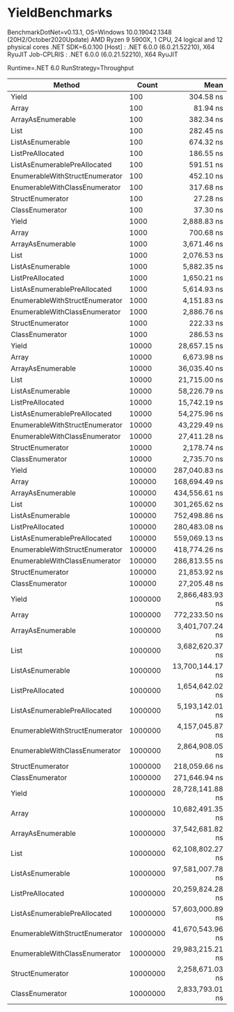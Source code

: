 # YieldBenchmarks

BenchmarkDotNet=v0.13.1, OS=Windows 10.0.19042.1348 (20H2/October2020Update)
AMD Ryzen 9 5900X, 1 CPU, 24 logical and 12 physical cores
.NET SDK=6.0.100
  [Host]     : .NET 6.0.0 (6.0.21.52210), X64 RyuJIT
  Job-CPLRIS : .NET 6.0.0 (6.0.21.52210), X64 RyuJIT

Runtime=.NET 6.0  RunStrategy=Throughput  

|                         Method |    Count |             Mean |            Error |           StdDev |           Median |     Gen 0 |     Gen 1 |     Gen 2 |     Allocated |
|------------------------------- |--------- |-----------------:|-----------------:|-----------------:|-----------------:|----------:|----------:|----------:|--------------:|
|                          Yield |      100 |        304.58 ns |         1.652 ns |         1.545 ns |        304.46 ns |    0.0024 |         - |         - |          40 B |
|                          Array |      100 |         81.94 ns |         1.615 ns |         2.211 ns |         82.15 ns |    0.0253 |         - |         - |         424 B |
|              ArrayAsEnumerable |      100 |        382.34 ns |         6.048 ns |         5.361 ns |        383.65 ns |    0.0272 |         - |         - |         456 B |
|                           List |      100 |        282.45 ns |         3.254 ns |         2.885 ns |        281.89 ns |    0.0706 |         - |         - |       1,184 B |
|               ListAsEnumerable |      100 |        674.32 ns |         8.128 ns |         7.603 ns |        673.49 ns |    0.0725 |         - |         - |       1,224 B |
|               ListPreAllocated |      100 |        186.55 ns |         3.617 ns |         3.870 ns |        186.19 ns |    0.0272 |         - |         - |         456 B |
|   ListAsEnumerablePreAllocated |      100 |        591.51 ns |         3.999 ns |         3.545 ns |        590.88 ns |    0.0296 |         - |         - |         496 B |
| EnumerableWithStructEnumerator |      100 |        452.10 ns |         4.607 ns |         3.847 ns |        451.71 ns |    0.0072 |         - |         - |         120 B |
|  EnumerableWithClassEnumerator |      100 |        317.68 ns |         2.408 ns |         2.252 ns |        317.38 ns |    0.0072 |         - |         - |         120 B |
|               StructEnumerator |      100 |         27.28 ns |         0.198 ns |         0.185 ns |         27.29 ns |         - |         - |         - |             - |
|                ClassEnumerator |      100 |         37.30 ns |         0.205 ns |         0.182 ns |         37.23 ns |    0.0014 |         - |         - |          24 B |
|                          Yield |     1000 |      2,888.83 ns |        13.676 ns |        12.124 ns |      2,892.90 ns |         - |         - |         - |          40 B |
|                          Array |     1000 |        700.68 ns |        11.552 ns |        10.806 ns |        701.89 ns |    0.2403 |         - |         - |       4,024 B |
|              ArrayAsEnumerable |     1000 |      3,671.46 ns |        35.774 ns |        33.463 ns |      3,662.07 ns |    0.2403 |         - |         - |       4,056 B |
|                           List |     1000 |      2,076.53 ns |        28.470 ns |        26.631 ns |      2,076.37 ns |    0.5016 |    0.0095 |         - |       8,424 B |
|               ListAsEnumerable |     1000 |      5,882.35 ns |        42.785 ns |        40.021 ns |      5,882.17 ns |    0.5035 |    0.0076 |         - |       8,464 B |
|               ListPreAllocated |     1000 |      1,650.21 ns |        15.621 ns |        14.612 ns |      1,650.03 ns |    0.2422 |    0.0019 |         - |       4,056 B |
|   ListAsEnumerablePreAllocated |     1000 |      5,614.93 ns |        57.629 ns |        51.086 ns |      5,625.87 ns |    0.2441 |         - |         - |       4,096 B |
| EnumerableWithStructEnumerator |     1000 |      4,151.83 ns |        73.264 ns |        68.532 ns |      4,183.85 ns |         - |         - |         - |         120 B |
|  EnumerableWithClassEnumerator |     1000 |      2,886.76 ns |        16.992 ns |        15.063 ns |      2,883.70 ns |    0.0038 |         - |         - |         120 B |
|               StructEnumerator |     1000 |        222.33 ns |         1.158 ns |         1.027 ns |        222.62 ns |         - |         - |         - |             - |
|                ClassEnumerator |     1000 |        286.53 ns |         1.802 ns |         1.685 ns |        286.01 ns |    0.0014 |         - |         - |          24 B |
|                          Yield |    10000 |     28,657.15 ns |       120.410 ns |       112.631 ns |     28,668.87 ns |         - |         - |         - |          40 B |
|                          Array |    10000 |      6,673.98 ns |       120.192 ns |       112.428 ns |      6,679.46 ns |    2.3804 |         - |         - |      40,024 B |
|              ArrayAsEnumerable |    10000 |     36,035.40 ns |       312.405 ns |       292.224 ns |     36,039.07 ns |    2.3804 |         - |         - |      40,056 B |
|                           List |    10000 |     21,715.00 ns |       214.748 ns |       200.876 ns |     21,752.65 ns |    7.8125 |    1.5564 |         - |     131,400 B |
|               ListAsEnumerable |    10000 |     58,226.79 ns |       531.706 ns |       497.358 ns |     58,224.61 ns |    7.8125 |    1.5259 |         - |     131,440 B |
|               ListPreAllocated |    10000 |     15,742.19 ns |       194.126 ns |       172.088 ns |     15,740.60 ns |    2.3804 |    0.2899 |         - |      40,056 B |
|   ListAsEnumerablePreAllocated |    10000 |     54,275.96 ns |     1,072.453 ns |     1,003.174 ns |     54,207.28 ns |    2.3804 |    0.2441 |         - |      40,096 B |
| EnumerableWithStructEnumerator |    10000 |     43,229.49 ns |       817.162 ns |       908.273 ns |     43,298.11 ns |         - |         - |         - |         120 B |
|  EnumerableWithClassEnumerator |    10000 |     27,411.28 ns |       536.210 ns |       658.514 ns |     27,413.49 ns |         - |         - |         - |         120 B |
|               StructEnumerator |    10000 |      2,178.74 ns |        13.974 ns |        13.071 ns |      2,181.20 ns |         - |         - |         - |             - |
|                ClassEnumerator |    10000 |      2,735.70 ns |        16.341 ns |        15.285 ns |      2,740.19 ns |         - |         - |         - |          24 B |
|                          Yield |   100000 |    287,040.83 ns |     1,159.698 ns |     1,028.042 ns |    286,762.26 ns |         - |         - |         - |          40 B |
|                          Array |   100000 |    168,694.49 ns |     1,522.706 ns |     1,349.839 ns |    168,612.23 ns |  124.7559 |  124.7559 |  124.7559 |     400,067 B |
|              ArrayAsEnumerable |   100000 |    434,556.61 ns |     3,411.659 ns |     3,191.268 ns |    434,646.48 ns |  124.5117 |  124.5117 |  124.5117 |     400,098 B |
|                           List |   100000 |    301,265.62 ns |     3,689.850 ns |     3,451.488 ns |    301,464.45 ns |  285.6445 |  285.6445 |  285.6445 |   1,049,073 B |
|               ListAsEnumerable |   100000 |    752,498.86 ns |     6,202.103 ns |     5,801.451 ns |    754,113.87 ns |  285.1563 |  285.1563 |  285.1563 |   1,049,112 B |
|               ListPreAllocated |   100000 |    280,483.08 ns |     2,101.049 ns |     1,965.322 ns |    280,151.56 ns |  124.5117 |  124.5117 |  124.5117 |     400,098 B |
|   ListAsEnumerablePreAllocated |   100000 |    559,069.13 ns |     6,588.761 ns |     6,163.131 ns |    557,637.99 ns |  124.0234 |  124.0234 |  124.0234 |     400,138 B |
| EnumerableWithStructEnumerator |   100000 |    418,774.26 ns |     2,983.344 ns |     2,790.622 ns |    417,631.54 ns |         - |         - |         - |         120 B |
|  EnumerableWithClassEnumerator |   100000 |    286,813.55 ns |     1,224.038 ns |     1,085.077 ns |    286,799.68 ns |         - |         - |         - |         120 B |
|               StructEnumerator |   100000 |     21,853.92 ns |       145.495 ns |       136.096 ns |     21,856.99 ns |         - |         - |         - |             - |
|                ClassEnumerator |   100000 |     27,205.48 ns |       121.623 ns |       113.766 ns |     27,241.59 ns |         - |         - |         - |          24 B |
|                          Yield |  1000000 |  2,866,483.93 ns |    13,656.923 ns |    12,774.694 ns |  2,867,835.55 ns |         - |         - |         - |          42 B |
|                          Array |  1000000 |    772,233.50 ns |    14,350.811 ns |    14,094.416 ns |    770,967.87 ns |  998.0469 |  998.0469 |  998.0469 |   4,000,360 B |
|              ArrayAsEnumerable |  1000000 |  3,401,707.24 ns |    15,881.493 ns |    13,261.766 ns |  3,404,151.17 ns |  992.1875 |  992.1875 |  992.1875 |   4,000,392 B |
|                           List |  1000000 |  3,682,620.37 ns |    23,149.824 ns |    19,331.152 ns |  3,683,852.34 ns | 1859.3750 | 1859.3750 | 1859.3750 |   8,389,644 B |
|               ListAsEnumerable |  1000000 | 13,700,144.17 ns |   401,812.192 ns | 1,184,752.315 ns | 14,017,922.66 ns | 1968.7500 | 1968.7500 | 1968.7500 |   8,389,726 B |
|               ListPreAllocated |  1000000 |  1,654,642.02 ns |    13,015.315 ns |    11,537.738 ns |  1,658,494.92 ns |  996.0938 |  996.0938 |  996.0938 |   4,000,392 B |
|   ListAsEnumerablePreAllocated |  1000000 |  5,193,142.01 ns |    28,338.495 ns |    23,663.927 ns |  5,201,850.78 ns |  992.1875 |  992.1875 |  992.1875 |   4,000,432 B |
| EnumerableWithStructEnumerator |  1000000 |  4,157,045.87 ns |    26,604.894 ns |    23,584.545 ns |  4,148,725.00 ns |         - |         - |         - |         123 B |
|  EnumerableWithClassEnumerator |  1000000 |  2,864,908.05 ns |    20,551.841 ns |    19,224.205 ns |  2,860,663.28 ns |         - |         - |         - |         122 B |
|               StructEnumerator |  1000000 |    218,059.66 ns |     1,108.609 ns |       982.753 ns |    218,445.65 ns |         - |         - |         - |             - |
|                ClassEnumerator |  1000000 |    271,646.94 ns |     1,889.347 ns |     1,767.297 ns |    271,237.01 ns |         - |         - |         - |          24 B |
|                          Yield | 10000000 | 28,728,141.88 ns |   144,519.888 ns |   135,183.993 ns | 28,743,418.75 ns |         - |         - |         - |          52 B |
|                          Array | 10000000 | 10,682,491.35 ns |   125,478.641 ns |   104,780.348 ns | 10,646,765.62 ns |  500.0000 |  500.0000 |  500.0000 |  40,000,192 B |
|              ArrayAsEnumerable | 10000000 | 37,542,681.82 ns |   748,641.857 ns |   919,399.433 ns | 37,337,672.73 ns |  454.5455 |  454.5455 |  454.5455 |  40,000,233 B |
|                           List | 10000000 | 62,108,802.27 ns | 1,236,002.014 ns | 2,321,511.383 ns | 61,555,511.11 ns | 3777.7778 | 3777.7778 | 3777.7778 | 134,219,520 B |
|               ListAsEnumerable | 10000000 | 97,581,007.78 ns | 1,510,959.478 ns | 1,413,352.434 ns | 97,803,283.33 ns | 3166.6667 | 3166.6667 | 3166.6667 | 134,219,512 B |
|               ListPreAllocated | 10000000 | 20,259,824.28 ns |   209,228.633 ns |   174,715.384 ns | 20,192,115.62 ns |  500.0000 |  500.0000 |  500.0000 |  40,000,224 B |
|   ListAsEnumerablePreAllocated | 10000000 | 57,603,000.89 ns |   823,306.767 ns |   729,840.005 ns | 57,651,981.25 ns |  500.0000 |  500.0000 |  500.0000 |  40,000,402 B |
| EnumerableWithStructEnumerator | 10000000 | 41,670,543.96 ns |   651,619.220 ns |   577,643.466 ns | 41,504,011.54 ns |         - |         - |         - |         150 B |
|  EnumerableWithClassEnumerator | 10000000 | 29,983,215.21 ns |   168,137.135 ns |   157,275.581 ns | 29,954,162.50 ns |         - |         - |         - |         132 B |
|               StructEnumerator | 10000000 |  2,258,671.03 ns |    30,140.616 ns |    28,193.551 ns |  2,258,212.30 ns |         - |         - |         - |           2 B |
|                ClassEnumerator | 10000000 |  2,833,793.01 ns |    33,610.312 ns |    31,439.107 ns |  2,840,430.27 ns |         - |         - |         - |          26 B |
